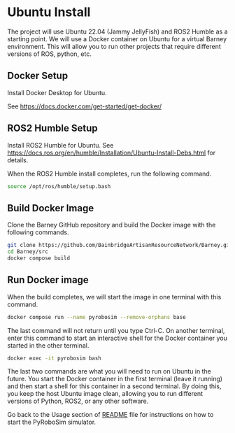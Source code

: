# Ubuntu Install

The project will use Ubuntu 22.04 (Jammy JellyFish) and ROS2 Humble as a starting point. We will use a Docker container on Ubuntu for a virtual Barney environment. This will allow you to run other projects that require different versions of ROS, python, etc.

## Docker Setup

Install Docker Desktop for Ubuntu.

See https://docs.docker.com/get-started/get-docker/

## ROS2 Humble Setup

Install ROS2 Humble for Ubuntu.
See https://docs.ros.org/en/humble/Installation/Ubuntu-Install-Debs.html for details.

When the ROS2 Humble install completes, run the following command.

```bash
source /opt/ros/humble/setup.bash
```

## Build Docker Image

Clone the Barney GitHub repository and build the Docker image with the following commands.

```bash
git clone https://github.com/BainbridgeArtisanResourceNetwork/Barney.git
cd Barney/src
docker compose build
```

## Run Docker image
When the build completes, we will start the image in one terminal with this command.

```bash
docker compose run --name pyrobosim --remove-orphans base
```

The last command will not return until you type Ctrl-C. On another terminal, enter this command to start an interactive shell for the Docker container you started in the other terminal.

```bash
docker exec -it pyrobosim bash
```

The last two commands are what you will need to run on Ubuntu in the future. You start the Docker container in the first terminal (leave it running) and then start a shell for this container in a second terminal. By doing this, you keep the host Ubuntu image clean, allowing you to run different versions of Python, ROS2, or any other software.

Go back to the Usage section of [README](./README.md) file for instructions on how to start the PyRoboSim simulator.
